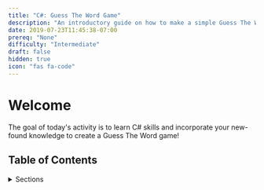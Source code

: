 ```yaml
---
title: "C#: Guess The Word Game"
description: "An introductory guide on how to make a simple Guess The Word from scratch using C#"
date: 2019-07-23T11:45:38-07:00
prereq: "None"
difficulty: "Intermediate"
draft: false
hidden: true
icon: "fas fa-code"
---
```


# Welcome

The goal of today's activity is to learn C# skills and incorporate your new-found knowledge to create a Guess The Word game!

## Table of Contents
<details>
<summary>Sections</summary>
{{% children %}}
</details>

